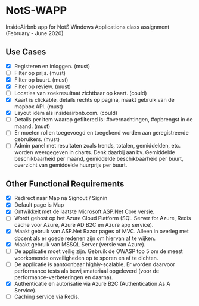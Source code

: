 # NotS-WAPP
InsideAirbnb app for NotS Windows Applications class assignment (February - June 2020)

## Use Cases
- [X] Registeren en inloggen. (must)
- [ ] Filter op prijs. (must)
- [X] Filter op buurt. (must)
- [X] Filter op review. (must)
- [ ] Locaties van zoekresultaat zichtbaar op kaart. (could)
- [X] Kaart is clickable, details rechts op pagina, maakt gebruik van de mapbox API. (must)
- [X] Layout idem als insideairbnb.com. (could)
- [ ] Details per item waarop gefiltered is: #overnachtingen, #opbrengst in de maand. (must)
- [ ] Er moeten rollen toegevoegd en toegekend worden aan geregistreerde gebruikers. (must)
- [ ] Admin panel met resultaten zoals trends, totalen, gemiddelden, etc. worden weergegeven in charts. Denk daarbij aan bv. Gemiddelde beschikbaarheid per maand, gemiddelde beschikbaarheid per buurt, overzicht van gemiddelde huurprijs per buurt.

## Other Functional Requirements
- [X] Redirect naar Map na Signout / Signin
- [X] Default page is Map
- [X] Ontwikkelt met de laatste Microsoft ASP.Net Core versie.
- [ ] Wordt gehost op het Azure Cloud Platform (SQL Server for Azure, Redis cache voor Azure, Azure AD B2C en Azure app service).
- [X] Maakt gebruik van ASP.Net Razor pages of MVC. Alleen in overleg met docent als er goede redenen zijn om hiervan af te wijken.
- [X] Maakt gebruik van MSSQL Server (versie van Azure).
- [ ] De applicatie moet veilig zijn. Gebruik de OWASP top 5 om de meest voorkomende onveiligheden op te sporen en af te dichten.
- [ ] De applicatie is aantoonbaar highly-scalable. Er worden daarvoor performance tests als bewijsmateriaal opgeleverd (voor de performance-verbeteringen en daarna).
- [X] Authenticatie en autorisatie via Azure B2C (Authentication As A Service).
- [ ] Caching service via Redis.
